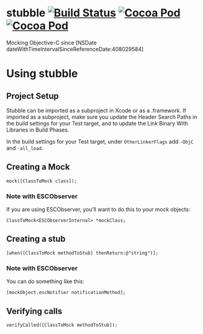 stubble [![Build Status](https://travis-ci.org/Stubble/stubble.svg)](https://travis-ci.org/Stubble/stubble) [![Cocoa Pod](http://cocoapod-badges.herokuapp.com/p/stubble/badge.svg)](http://cocoapods.org/?q=stubble) [![Cocoa Pod](http://cocoapod-badges.herokuapp.com/v/stubble/badge.svg)](http://cocoapods.org/?q=stubble)
=======

Mocking Objective-C since [NSDate dateWithTimeIntervalSinceReferenceDate:408029584]

Using stubble
=======

Project Setup
-------
Stubble can be imported as a subproject in Xcode or as a .framework. If imported as a subproject, make sure you update the Header Search Paths in the build settings for your Test target, and to update the Link Binary With Libraries in Build Phases.

In the build settings for your Test target, under `OtherLinkerFlags` add `-ObjC` and `-all_load`.

Creating a Mock
------

    mock([ClassToMock class]);

### Note with ESCObserver
If you are using ESCObserver, you'll want to do this to your mock objects:

    ClassToMock<ESCObserverInternal> *mockClass;

Creating a stub
------

    [when([ClassToMock methodToStub] thenReturn:@"string")];

### Note with ESCObserver
You can do something like this:

    [mockObject.escNotifier notificationMethod];

Verifying calls
------

    verifyCalled([ClassToMock methodToStub]);
